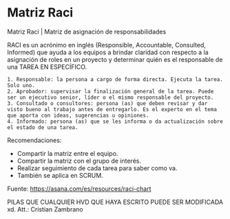 # Matriz Raci

Matriz Raci | Matriz de asignación de responsabilidades

RACI es un acrónimo en inglés (Responsible, Accountable, Consulted, Informed) que ayuda a los equipos a brindar claridad con respecto a la asignación de roles en un proyecto y determinar quién es el responsable de una TAREA EN ESPECÍFICO.

```none
1. Responsable: la persona a cargo de forma directa. Ejecuta la tarea. Solo uno.
2. Aprobador: supervisar la finalización general de la tarea. Puede ser un ejecutivo senior, líder o el mismo responsable del proyecto. 
3. Consultado o consultores: persona (as) que deben revisar y dar visto bueno al trabajo antes de entregarlo. Es el experto en el tema que aporta con ideas, sugerencias u opiniones. 
4. Informado: persona (as) que se les informa o da actualización sobre el estado de una tarea. 
```

Recomendaciones: 

* Compartir la matriz entre el equipo.
* Compartir la matriz con el grupo de interés.
* Realizar seguimiento de cada tarea para saber como va.
* También se aplica en SCRUM.

Fuente: <https://asana.com/es/resources/raci-chart>


PILAS QUE CUALQUIER HVD QUE HAYA ESCRITO PUEDE SER MODIFICADA xd. Att.: Cristian Zambrano